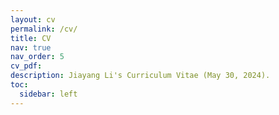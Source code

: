 ```yaml
---
layout: cv
permalink: /cv/
title: CV
nav: true
nav_order: 5
cv_pdf:
description: Jiayang Li's Curriculum Vitae (May 30, 2024).
toc:
  sidebar: left
---
```

